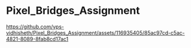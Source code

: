 # Pixel_Bridges_Assignment

https://github.com/vps-vidhisheth/Pixel_Bridges_Assignment/assets/116935405/85ac97cd-c5ac-4821-8089-8fab8cd17ac1

